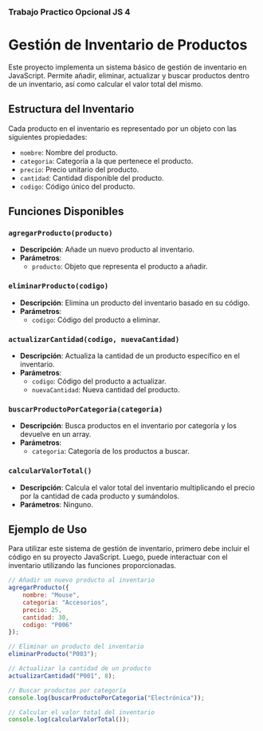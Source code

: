 ### Trabajo Practico Opcional JS 4
# Gestión de Inventario de Productos

Este proyecto implementa un sistema básico de gestión de inventario en JavaScript. Permite añadir, eliminar, actualizar y buscar productos dentro de un inventario, así como calcular el valor total del mismo.

## Estructura del Inventario

Cada producto en el inventario es representado por un objeto con las siguientes propiedades:

- `nombre`: Nombre del producto.
- `categoria`: Categoría a la que pertenece el producto.
- `precio`: Precio unitario del producto.
- `cantidad`: Cantidad disponible del producto.
- `codigo`: Código único del producto.

## Funciones Disponibles

### `agregarProducto(producto)`

- **Descripción**: Añade un nuevo producto al inventario.
- **Parámetros**:
  - `producto`: Objeto que representa el producto a añadir.

### `eliminarProducto(codigo)`

- **Descripción**: Elimina un producto del inventario basado en su código.
- **Parámetros**:
  - `codigo`: Código del producto a eliminar.

### `actualizarCantidad(codigo, nuevaCantidad)`

- **Descripción**: Actualiza la cantidad de un producto específico en el inventario.
- **Parámetros**:
  - `codigo`: Código del producto a actualizar.
  - `nuevaCantidad`: Nueva cantidad del producto.

### `buscarProductoPorCategoria(categoria)`

- **Descripción**: Busca productos en el inventario por categoría y los devuelve en un array.
- **Parámetros**:
  - `categoria`: Categoría de los productos a buscar.

### `calcularValorTotal()`

- **Descripción**: Calcula el valor total del inventario multiplicando el precio por la cantidad de cada producto y sumándolos.
- **Parámetros**: Ninguno.

## Ejemplo de Uso

Para utilizar este sistema de gestión de inventario, primero debe incluir el código en su proyecto JavaScript. Luego, puede interactuar con el inventario utilizando las funciones proporcionadas.

```javascript
// Añadir un nuevo producto al inventario
agregarProducto({
    nombre: "Mouse",
    categoria: "Accesorios",
    precio: 25,
    cantidad: 30,
    codigo: "P006"
});

// Eliminar un producto del inventario
eliminarProducto("P003");

// Actualizar la cantidad de un producto
actualizarCantidad("P001", 8);

// Buscar productos por categoría
console.log(buscarProductoPorCategoria("Electrónica"));

// Calcular el valor total del inventario
console.log(calcularValorTotal());
